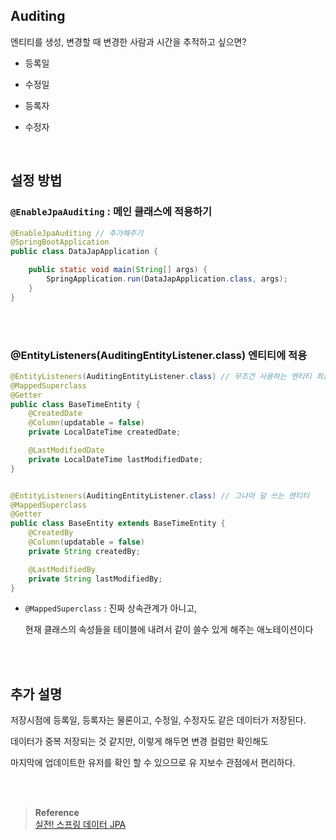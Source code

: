 ## Auditing

엔티티를 생성, 변경할 때 변경한 사람과 시간을 추적하고 싶으면?


- 등록일

- 수정일

- 등록자

- 수정자


<br/>

## 설정 방법

### `@EnableJpaAuditing` : 메인 클래스에 적용하기

```java
@EnableJpaAuditing // 추가해주기
@SpringBootApplication
public class DataJapApplication {

	public static void main(String[] args) {
		SpringApplication.run(DataJapApplication.class, args);
	}
}
```

<br/><br/>

### @EntityListeners(AuditingEntityListener.class) 엔티티에 적용


```java
@EntityListeners(AuditingEntityListener.class) // 무조건 사용하는 엔티티 최상위
@MappedSuperclass
@Getter
public class BaseTimeEntity {
    @CreatedDate
    @Column(updatable = false)
    private LocalDateTime createdDate;

    @LastModifiedDate
    private LocalDateTime lastModifiedDate;
}


@EntityListeners(AuditingEntityListener.class) // 그나마 덜 쓰는 엔티티
@MappedSuperclass
@Getter
public class BaseEntity extends BaseTimeEntity {
    @CreatedBy
    @Column(updatable = false)
    private String createdBy;

    @LastModifiedBy
    private String lastModifiedBy;
}
```

- `@MappedSuperclass` : 진짜 상속관계가 아니고, 

    현재 클래스의 속성들을 테이블에 내려서 같이 쓸수 있게 해주는 애노테이션이다

<br/><br/>

## 추가 설명

저장시점에 등록일, 등록자는 물론이고, 수정일, 수정자도 같은 데이터가 저장된다.

데이터가 중복 저장되는 것 같지만, 이렇게 해두면 변경 컬럼만 확인해도 

마지막에 업데이트한 유저를 확인 할 수 있으므로 유
지보수 관점에서 편리하다.


<br/><br/>

>**Reference** <br/>[실전! 스프링 데이터 JPA](https://www.inflearn.com/course/%EC%8A%A4%ED%94%84%EB%A7%81-%EB%8D%B0%EC%9D%B4%ED%84%B0-JPA-%EC%8B%A4%EC%A0%84?_gl=1*1x5vsec*_ga*OTY2ODU2MjYxLjE2NzkwNjYzNDU.*_ga_85V6SRKGJV*MTY5MjMyMTczNi40MC4xLjE2OTIzNDAwNDguNTIuMC4w)

